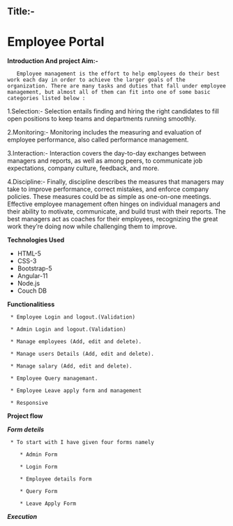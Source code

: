## Title:-
# Employee Portal

**Introduction And project Aim:-**

       Employee management is the effort to help employees do their best work each day in order to achieve the larger goals of the organization. There are many tasks and duties that fall under employee management, but almost all of them can fit into one of some basic categories listed below :

1.Selection:-
       Selection entails finding and hiring the right candidates to fill open positions to keep teams and departments running smoothly. 
     
2.Monitoring:-
       Monitoring includes the measuring and evaluation of employee performance, also called performance management. 

3.Interaction:-
       Interaction covers the day-to-day exchanges between managers and reports, as well as among peers, to communicate job expectations, company culture, feedback, and more. 

4.Discipline:-
       Finally, discipline describes the measures that managers may take to improve  performance, correct mistakes, and enforce company policies. These measures could be as simple as one-on-one meetings.   
       Effective employee management often hinges on individual managers and their ability to motivate, communicate, and build trust with their reports. The best managers act as coaches for their employees, recognizing the great work they’re doing now while challenging them to improve.


**Technologies Used**

   * HTML-5
   * CSS-3
   * Bootstrap-5
   * Angular-11
   * Node.js
   * Couch DB

**Functionalitiess**

     * Employee Login and logout.(Validation)
     
     * Admin Login and logout.(Validation)
     
     * Manage employees (Add, edit and delete).
     
     * Manage users Details (Add, edit and delete).
       
     * Manage salary (Add, edit and delete).
     
     * Employee Query managemant.
     
     * Employee Leave apply form and management
     
     * Responsive
     
 **Project flow**
 
 ***Form deteils***
 
     * To start with I have given four forms namely
        
        * Admin Form
        
        * Login Form
        
        * Employee details Form
        
        * Query Form
        
        * Leave Apply Form
        
        
  ***Execution***
 
     
     
     
     










